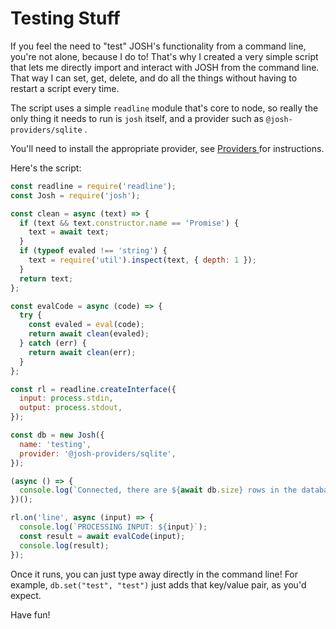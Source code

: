 # Testing Stuff

If you feel the need to "test" JOSH's functionality from a command line, you're not alone, because I do to! That's why I created a very simple script that lets me directly import and interact with JOSH from the command line. That way I can set, get, delete, and do all the things without having to restart a script every time. 

The script uses a simple `readline` module that's core to node, so really the only thing it needs to run is `josh` itself, and a provider such as `@josh-providers/sqlite` . 

You'll need to install the appropriate provider, see [Providers ]()for instructions.

Here's the script: 

```javascript
const readline = require('readline');
const Josh = require('josh');

const clean = async (text) => {
  if (text && text.constructor.name == 'Promise') {
    text = await text;
  }
  if (typeof evaled !== 'string') {
    text = require('util').inspect(text, { depth: 1 });
  }
  return text;
};

const evalCode = async (code) => {
  try {
    const evaled = eval(code);
    return await clean(evaled);
  } catch (err) {
    return await clean(err);
  }
};

const rl = readline.createInterface({
  input: process.stdin,
  output: process.stdout,
});

const db = new Josh({
  name: 'testing',
  provider: '@josh-providers/sqlite',
});

(async () => {
  console.log(`Connected, there are ${await db.size} rows in the database.`);
})();

rl.on('line', async (input) => {
  console.log(`PROCESSING INPUT: ${input}`);
  const result = await evalCode(input);
  console.log(result);
});

```

Once it runs, you can just type away directly in the command line! For example, `db.set("test", "test")` just adds that key/value pair, as you'd expect.

Have fun!

